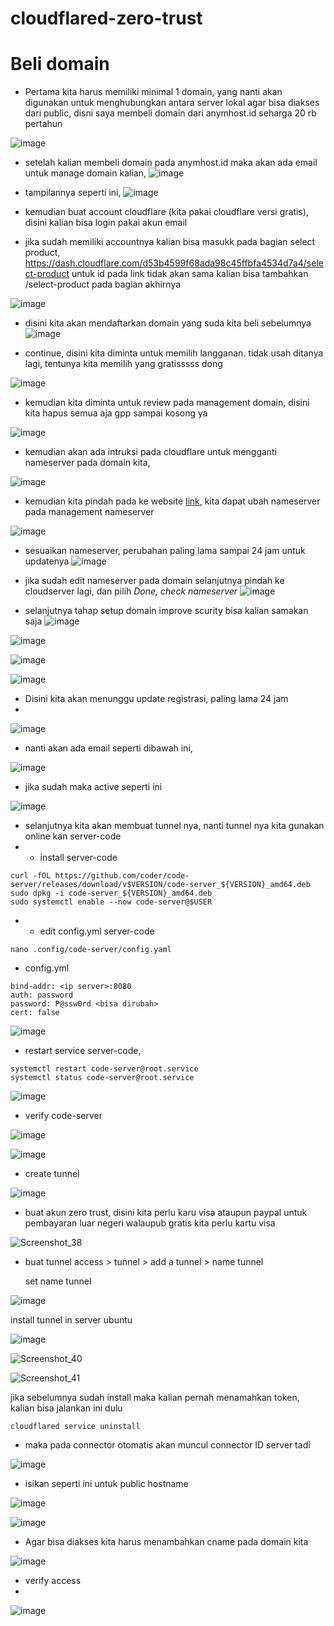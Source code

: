 # cloudflared-zero-trust

# Beli domain
- Pertama kita harus memiliki minimal 1 domain, yang nanti akan digunakan untuk menghubungkan antara server lokal agar bisa diakses dari public, disni saya membeli domain dari anymhost.id seharga 20 rb pertahun

![image](https://github.com/galihtw04/cloudflared-zero-trust/assets/96242740/30437a0b-166d-475c-acae-74899fcfbcbe)

- setelah kalian membeli domain pada anymhost.id maka akan ada email untuk manage domain kalian, 
![image](https://github.com/galihtw04/cloudflared-zero-trust/assets/96242740/38801a4b-984c-4478-9666-520d8e7b206a)

- tampilannya seperti ini,
![image](https://github.com/galihtw04/cloudflared-zero-trust/assets/96242740/a8732348-9b17-482f-b4d6-bea31595465b)

- kemudian buat account cloudflare (kita pakai cloudflare versi gratis), disini kalian bisa login pakai akun email
- jika sudah memiliki accountnya kalian bisa masukk pada bagian select product, https://dash.cloudflare.com/d53b4599f68ada98c45ffbfa4534d7a4/select-product untuk id pada link tidak akan sama kalian bisa tambahkan /select-product pada bagian akhirnya

![image](https://github.com/galihtw04/cloudflared-zero-trust/assets/96242740/91d29143-965f-4d82-b0b0-5066b2743899)

- disini kita akan mendaftarkan domain yang suda kita beli sebelumnya
![image](https://github.com/galihtw04/cloudflared-zero-trust/assets/96242740/8cd7c173-f51b-46f8-8058-19508de43771)

- continue, disini kita diminta untuk memilih langganan. tidak usah ditanya lagi, tentunya kita memilih yang gratisssss dong
  
![image](https://github.com/galihtw04/cloudflared-zero-trust/assets/96242740/dba8b0d7-526a-4bf0-b251-3fb31789d8eb)

- kemudian kita diminta untuk review pada management domain, disini kita hapus semua aja gpp sampai kosong ya

![image](https://github.com/galihtw04/cloudflared-zero-trust/assets/96242740/135b28a3-8a60-464c-89c3-b3c85a656f2e)

- kemudian akan ada intruksi pada cloudflare untuk mengganti nameserver pada domain kita,

![image](https://github.com/galihtw04/cloudflared-zero-trust/assets/96242740/9f3c4f06-da99-4ff5-be27-92add4972073)

- kemudian kita pindah pada ke website  [link](https://clients.anymhost.id/clientarea.php?action=domains), kita dapat ubah nameserver pada management nameserver
  
![image](https://github.com/galihtw04/cloudflared-zero-trust/assets/96242740/fd899d11-9c3f-4769-88fe-28301487511b)

- sesuaikan nameserver, perubahan paling lama sampai 24 jam untuk updatenya
![image](https://github.com/galihtw04/cloudflared-zero-trust/assets/96242740/14aa6af2-d75f-48c4-904b-d9dce0ade328)

- jika sudah edit nameserver pada domain selanjutnya pindah ke cloudserver lagi, dan pilih *Done, check nameserver*
![image](https://github.com/galihtw04/cloudflared-zero-trust/assets/96242740/668731fa-9420-4a92-ad26-b0f23185820e)

- selanjutnya tahap setup domain improve scurity bisa kalian samakan saja
![image](https://github.com/galihtw04/cloudflared-zero-trust/assets/96242740/30886261-626c-45f4-9db5-ea946005510a)

![image](https://github.com/galihtw04/cloudflared-zero-trust/assets/96242740/3ad4c859-242f-4afd-aeec-04115d9989fd)

![image](https://github.com/galihtw04/cloudflared-zero-trust/assets/96242740/1e816e23-c6ba-475b-a87f-b3f7037b5843)

![image](https://github.com/galihtw04/cloudflared-zero-trust/assets/96242740/50bf506a-d335-4c3d-9332-5f142aa49cf0)

- Disini kita akan menunggu update registrasi, paling lama 24 jam
- 
![image](https://github.com/galihtw04/cloudflared-zero-trust/assets/96242740/c672ee97-4713-4573-8075-bfd1ceed37dd)

- nanti akan ada email seperti dibawah ini,
  
![image](https://github.com/galihtw04/cloudflared-zero-trust/assets/96242740/f0391935-b8b3-4616-95f6-c7fe2492a73f)


- jika sudah maka active seperti ini
  
![image](https://github.com/galihtw04/cloudflared-zero-trust/assets/96242740/3bfe9398-db58-44b1-a5fc-aab636832fb9)

- selanjutnya kita akan membuat tunnel nya, nanti tunnel nya kita gunakan online kan server-code
- - install server-code
```
curl -fOL https://github.com/coder/code-server/releases/download/v$VERSION/code-server_${VERSION}_amd64.deb
sudo dpkg -i code-server_${VERSION}_amd64.deb
sudo systemctl enable --now code-server@$USER
```

- - edit config.yml server-code

```
nano .config/code-server/config.yaml
```

- config.yml
```
bind-addr: <ip server>:8080
auth: password
password: P@ssw0rd <bisa dirubah>
cert: false
```

![image](https://github.com/galihtw04/cloudflared-zero-trust/assets/96242740/4c49a31f-00be-404f-9a2e-1ff907ac227a)

  - restart service server-code,
```
systemctl restart code-server@root.service
systemctl status code-server@root.service
```

![image](https://github.com/galihtw04/cloudflared-zero-trust/assets/96242740/27043167-8fe0-4336-8c66-ffd56559590c)

  - verify code-server
    
![image](https://github.com/galihtw04/cloudflared-zero-trust/assets/96242740/3d70ba6a-a2ef-4334-9707-ab2b7fd5e2aa)

![image](https://github.com/galihtw04/cloudflared-zero-trust/assets/96242740/7537ef5c-1c37-4e1d-80ae-bc7df271d564)

  - create tunnel
    
![image](https://github.com/galihtw04/cloudflared-zero-trust/assets/96242740/24c0bb68-3199-4536-b0a6-6d47a358423b)

  - buat akun zero trust, disini kita perlu karu visa ataupun paypal untuk pembayaran luar negeri walaupub gratis kita perlu kartu visa

![Screenshot_38](https://github.com/galihtw04/cloudflared-zero-trust/assets/96242740/6bc2de76-af42-406a-838e-4ec9a3657e83)

  - buat tunnel access > tunnel > add a tunnel > name tunnel

    set name tunnel
    
![image](https://github.com/galihtw04/cloudflared-zero-trust/assets/96242740/7f079f4e-3fb7-4e22-af84-c6c0c7935bf1)

install tunnel in server ubuntu

![image](https://github.com/galihtw04/cloudflared-zero-trust/assets/96242740/dfac2055-54eb-4c0e-bb99-676ec2f2e742)

![Screenshot_40](https://github.com/galihtw04/cloudflared-zero-trust/assets/96242740/7e1b4875-683a-4938-8b12-229afb27c0dd)

![Screenshot_41](https://github.com/galihtw04/cloudflared-zero-trust/assets/96242740/10abebe7-37a0-40e9-bde8-85c223db7b20)

jika sebelumnya sudah install maka kalian pernah menamahkan token, kalian bisa jalankan ini dulu
```
cloudflared service uninstall
```

  - maka pada connector otomatis akan muncul connector ID server tadi

![image](https://github.com/galihtw04/cloudflared-zero-trust/assets/96242740/cf1cc7e8-1c2c-4e60-b1d7-2cb3ee90ab24)

  - isikan seperti ini untuk public hostname

![image](https://github.com/galihtw04/cloudflared-zero-trust/assets/96242740/d0be5b41-5979-423f-899b-d4f0e28dc2cf)

![image](https://github.com/galihtw04/cloudflared-zero-trust/assets/96242740/aacca405-6c20-4bb9-a655-c45d77ecc2fa)

  - Agar bisa diakses kita harus menambahkan cname pada domain kita

![image](https://github.com/galihtw04/cloudflared-zero-trust/assets/96242740/d416916a-c108-4d39-9bc7-4ba0ba806a05)
  
  - verify access
  - 
![image](https://github.com/galihtw04/cloudflared-zero-trust/assets/96242740/da8c3b3e-48e3-4cd2-8d7f-712385162dd0)
